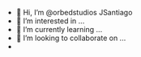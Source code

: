 - 👋 Hi, I’m @orbedstudios JSantiago
- 👀 I’m interested in ...
- 🌱 I’m currently learning ...
- 💞️ I’m looking to collaborate on ...
- 
<!---
orendayanmiami/orendayanmiami is a ✨ special ✨ repository because its `README.md` (this file) appears on your GitHub profile.
You can click the Preview link to take a look at your changes.
--->
